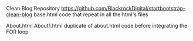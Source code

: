 
Clean Blog Repository https://github.com/BlackrockDigital/startbootstrap-clean-blog
base.html code that repeat in all the html's files


About.html 
About1.html duplicate of about.html code before integrating the FOR loop
